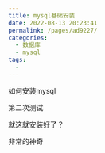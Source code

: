 ```yaml
---
title: mysql基础安装
date: 2022-08-13 20:23:41
permalink: /pages/ad9227/
categories:
  - 数据库
  - mysql
tags:
  - 
---
```

如何安装mysql

第二次测试

就这就安装好了？

非常的神奇